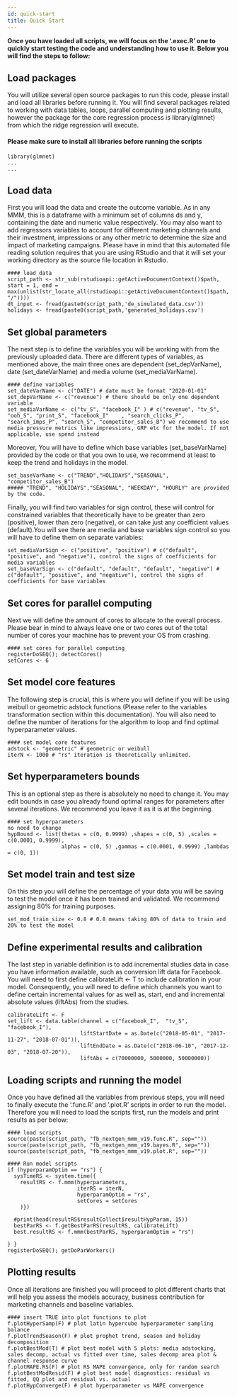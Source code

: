 ```yaml
---
id: quick-start
title: Quick Start
---
```


**Once you have loaded all scripts, we will focus on the ‘.exec.R’ one to
quickly start testing the code and understanding how to use it. Below you will
find the steps to follow:**

## Load packages

You will utilize several open source packages to run this code, please install
and load all libraries before running it. You will find several packages related
to working with data tables, loops, parallel computing and plotting results,
however the package for the core regression process is library(glmnet) from
which the ridge regression will execute.

#### Please make sure to install all libraries before running the scripts

```
library(glmnet)
...
...
```

## Load data

First you will load the data and create the outcome variable. As in any MMM,
this is a dataframe with a minimum set of columns ds and y, containing the date
and numeric value respectively. You may also want to add regressors variables to
account for different marketing channels and their investment, impressions or
any other metric to determine the size and impact of marketing campaigns. Please
have in mind that this automated file reading solution requires that you are
using RStudio and that it will set your working directory as the source file
location in Rstudio.

```
#### load data
script_path <- str_sub(rstudioapi::getActiveDocumentContext()$path, start = 1, end = max(unlist(str_locate_all(rstudioapi::getActiveDocumentContext()$path, "/"))))
dt_input <- fread(paste0(script_path,'de_simulated_data.csv'))
holidays <- fread(paste0(script_path,'generated_holidays.csv')
```

## Set global parameters

The next step is to define the variables you will be working with from the
previously uploaded data. There are different types of variables, as mentioned
above, the main three ones are dependent (set_depVarName), date
(set_dateVarName) and media volume (set_mediaVarName).

```
#### define variables
set_dateVarName <- c("DATE") # date must be format "2020-01-01"
set_depVarName <- c("revenue") # there should be only one dependent variable
set_mediaVarName <- c("tv_S", "facebook_I" ) # c("revenue", "tv_S", "ooh_S", "print_S", "facebook_I"	, "search_clicks_P", "search_imps_P", "search_S", "competitor_sales_B") we recommend to use media pressure metrics like impressions, GRP etc for the model. If not applicable, use spend instead
```

Moreover, You will have to define which base variables (set_baseVarName)
provided by the code or that you own to use, we recommend at least to keep the
trend and holidays in the model.

```
set_baseVarName <- c("TREND","HOLIDAYS","SEASONAL", "competitor_sales_B")
##### "TREND", "HOLIDAYS","SEASONAL", "WEEKDAY", "HOURLY" are provided by the code.
```

Finally, you will find two variables for sign control, these will control for
constrained variables that theoretically have to be greater than zero
(positive), lower than zero (negative), or can take just any coefficient values
(default).You will see there are media and base variables sign control so you
will have to define them on separate variables:

```
set_mediaVarSign <- c("positive", "positive") # c("default", "positive", and "negative"), control the signs of coefficients for media variables
set_baseVarSign <- c("default", "default", "default", "negative") # c("default", "positive", and "negative"), control the signs of coefficients for base variables
```

## Set cores for parallel computing

Next we will define the amount of cores to allocate to the overall process.
Please bear in mind to always leave one or two cores out of the total number of
cores your machine has to prevent your OS from crashing.

```
#### set cores for parallel computing
registerDoSEQ(); detectCores()
setCores <- 6
```

## Set model core features

The following step is crucial, this is where you will define if you will be
using weibull or geometric adstock functions (Please refer to the variables
transformation section within this documentation). You will also need to define
the number of iterations for the algorithm to loop and find optimal
hyperparameter values.

```
#### set model core features
adstock <- "geometric" # geometric or weibull
iterN <- 1000 # "rs" iteration is theoretically unlimited.
```

## Set hyperparameters bounds

This is an optional step as there is absolutely no need to change it. You may
edit bounds in case you already found optimal ranges for parameters after
several iterations. We recommend you leave it as it is at the beginning.

```
#### set hyperparameters
no need to change
hypBound <- list(thetas = c(0, 0.9999) ,shapes = c(0, 5) ,scales = c(0.0001, 0.9999),
                 alphas = c(0, 5) ,gammas = c(0.0001, 0.9999) ,lambdas = c(0, 1))
```

## Set model train and test size

On this step you will define the percentage of your data you will be saving to
test the model once it has been trained and validated. We recommend assigning
80% for training purposes.

```
set_mod_train_size <- 0.8 # 0.8 means taking 80% of data to train and 20% to test the model
```

## Define experimental results and calibration

The last step in variable definition is to add incremental studies data in case
you have information available, such as conversion lift data for Facebook. You
will need to first define calibrateLift <- T to include calibration in your
model. Consequently, you will need to define which channels you want to define
certain incremental values for as well as, start, end and incremental absolute
values (liftAbs) from the studies.

```
calibrateLift <- F
set_lift <- data.table(channel = c("facebook_I",  "tv_S", "facebook_I"),
                       liftStartDate = as.Date(c("2018-05-01", "2017-11-27", "2018-07-01")),
                       liftEndDate = as.Date(c("2018-06-10", "2017-12-03", "2018-07-20")),
                       liftAbs = c(70000000, 5000000, 50000000))
```

## Loading scripts and running the model

Once you have defined all the variables from previous steps, you will need to
finally execute the ‘.func.R’ and ’.plot.R’ scripts in order to run the model.
Therefore you will need to load the scripts first, run the models and print
results as per below:

```
#### load scripts
source(paste(script_path, "fb_nextgen_mmm_v19.func.R", sep=""))
source(paste(script_path, "fb_nextgen_mmm_v19.bayes.R", sep=""))
source(paste(script_path, "fb_nextgen_mmm_v19.plot.R", sep=""))
```

```
#### Run model scripts
if (hyperparamOptim == "rs") {
  sysTimeRS <- system.time({
    resultRS <- f.mmm(hyperparameters,
                      iterRS = iterN,
                      hyperparamOptim = "rs",
                      setCores = setCores
    )})

  #print(head(resultRS$resultCollect$resultHypParam, 15))
  bestParRS <- f.getBestParRS(resultRS, calibrateLift)
  best.resultRS <- f.mmm(bestParRS, hyperparamOptim = "rs")

} }
registerDoSEQ(); getDoParWorkers()
```

## Plotting results

Once all iterations are finished you will proceed to plot different charts that
will help you assess the models accuracy, business contribution for marketing
channels and baseline variables.

```
#### insert TRUE into plot functions to plot
f.plotHyperSamp(F) # plot latin hypercube hyperparameter sampling balance
f.plotTrendSeason(F) # plot prophet trend, season and holiday decomposition
f.plotBestMod(T) # plot best model with 5 plots: media adstocking, sales decomp, actual vs fitted over time, sales decomp area plot & channel response curve
f.plotMAPE.RS(F) # plot RS MAPE convergence, only for random search
f.plotBestModResid(F) # plot best model diagnostics: residual vs fitted, QQ plot and residual vs. actual
f.plotHypConverge(F) # plot hyperparameter vs MAPE convergence
```
